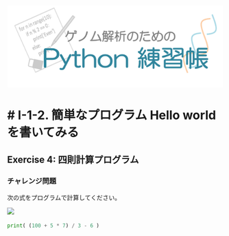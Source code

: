 ![ゲノム解析のためのPython練習帳](https://github.com/qqep685d/MyIMGs/blob/master/logo/python_exercises.png?raw=true "logo")

# # I-1-2. 簡単なプログラム Hello world を書いてみる
## Exercise 4: 四則計算プログラム
### チャレンジ問題
次の式をプログラムで計算してください。

<img src="https://latex.codecogs.com/gif.latex?\frac{100&plus;5\times7}{3}-6">

```python
print( (100 + 5 * 7) / 3 - 6 )
```
